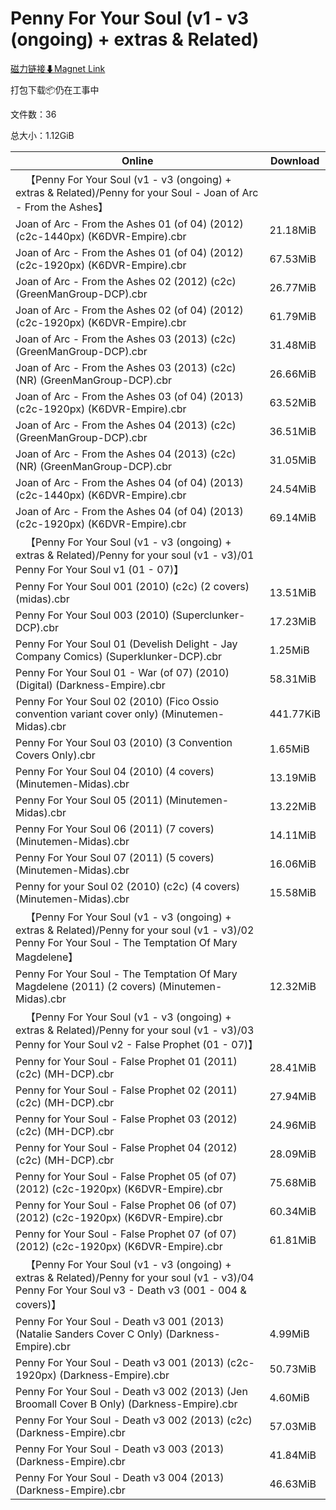 # Penny For Your Soul (v1 - v3 (ongoing) + extras & Related)

[磁力链接⬇Magnet Link](magnet:?xt=urn:btih:fa07b0426487d840d73436bfe87ad480932cda55&dn=Penny%20For%20Your%20Soul%20%28v1%20-%20v3%20%28ongoing%29%20%2B%20extras%20%26%20Related%29)

打包下载📦仍在工事中

文件数：36

总大小：1.12GiB

Online | Download
--- | ---
&emsp;【Penny For Your Soul (v1 - v3 (ongoing) + extras & Related)/Penny for your Soul - Joan of Arc - From the Ashes】 | 
Joan of Arc - From the Ashes 01 (of 04) (2012) (c2c-1440px) (K6DVR-Empire).cbr | 21.18MiB
Joan of Arc - From the Ashes 01 (of 04) (2012) (c2c-1920px) (K6DVR-Empire).cbr | 67.53MiB
Joan of Arc - From the Ashes 02 (2012) (c2c) (GreenManGroup-DCP).cbr | 26.77MiB
Joan of Arc - From the Ashes 02 (of 04) (2012) (c2c-1920px) (K6DVR-Empire).cbr | 61.79MiB
Joan of Arc - From the Ashes 03 (2013) (c2c) (GreenManGroup-DCP).cbr | 31.48MiB
Joan of Arc - From the Ashes 03 (2013) (c2c) (NR) (GreenManGroup-DCP).cbr | 26.66MiB
Joan of Arc - From the Ashes 03 (of 04) (2013) (c2c-1920px) (K6DVR-Empire).cbr | 63.52MiB
Joan of Arc - From the Ashes 04 (2013) (c2c) (GreenManGroup-DCP).cbr | 36.51MiB
Joan of Arc - From the Ashes 04 (2013) (c2c) (NR) (GreenManGroup-DCP).cbr | 31.05MiB
Joan of Arc - From the Ashes 04 (of 04) (2013) (c2c-1440px) (K6DVR-Empire).cbr | 24.54MiB
Joan of Arc - From the Ashes 04 (of 04) (2013) (c2c-1920px) (K6DVR-Empire).cbr | 69.14MiB
&emsp;【Penny For Your Soul (v1 - v3 (ongoing) + extras & Related)/Penny for your soul (v1 - v3)/01 Penny For Your Soul v1 (01 - 07)】 | 
Penny For Your Soul 001 (2010) (c2c) (2 covers) (midas).cbr | 13.51MiB
Penny For Your Soul 003 (2010) (Superclunker-DCP).cbr | 17.23MiB
Penny For Your Soul 01 (Develish Delight - Jay Company Comics) (Superklunker-DCP).cbr | 1.25MiB
Penny For Your Soul 01 - War (of 07) (2010) (Digital) (Darkness-Empire).cbr | 58.31MiB
Penny For Your Soul 02 (2010) (Fico Ossio convention variant cover only) (Minutemen-Midas).cbr | 441.77KiB
Penny For Your Soul 03 (2010) (3 Convention Covers Only).cbr | 1.65MiB
Penny For Your Soul 04 (2010) (4 covers) (Minutemen-Midas).cbr | 13.19MiB
Penny For Your Soul 05 (2011) (Minutemen-Midas).cbr | 13.22MiB
Penny For Your Soul 06 (2011) (7 covers) (Minutemen-Midas).cbr | 14.11MiB
Penny For Your Soul 07 (2011) (5 covers) (Minutemen-Midas).cbr | 16.06MiB
Penny for your Soul 02 (2010) (c2c) (4 covers) (Minutemen-Midas).cbr | 15.58MiB
&emsp;【Penny For Your Soul (v1 - v3 (ongoing) + extras & Related)/Penny for your soul (v1 - v3)/02 Penny For Your Soul - The Temptation Of Mary Magdelene】 | 
Penny For Your Soul - The Temptation Of Mary Magdelene (2011) (2 covers) (Minutemen-Midas).cbr | 12.32MiB
&emsp;【Penny For Your Soul (v1 - v3 (ongoing) + extras & Related)/Penny for your soul (v1 - v3)/03 Penny for Your Soul v2 - False Prophet (01 - 07)】 | 
Penny for Your Soul - False Prophet 01 (2011) (c2c) (MH-DCP).cbr | 28.41MiB
Penny for Your Soul - False Prophet 02 (2011) (c2c) (MH-DCP).cbr | 27.94MiB
Penny for Your Soul - False Prophet 03 (2012) (c2c) (MH-DCP).cbr | 24.96MiB
Penny for Your Soul - False Prophet 04 (2012) (c2c) (MH-DCP).cbr | 28.09MiB
Penny for Your Soul - False Prophet 05 (of 07) (2012) (c2c-1920px) (K6DVR-Empire).cbr | 75.68MiB
Penny for Your Soul - False Prophet 06 (of 07) (2012) (c2c-1920px) (K6DVR-Empire).cbr | 60.34MiB
Penny for Your Soul - False Prophet 07 (of 07) (2012) (c2c-1920px) (K6DVR-Empire).cbr | 61.81MiB
&emsp;【Penny For Your Soul (v1 - v3 (ongoing) + extras & Related)/Penny for your soul (v1 - v3)/04 Penny For Your Soul v3 - Death v3 (001 - 004 & covers)】 | 
Penny For Your Soul - Death v3 001 (2013) (Natalie Sanders Cover C Only) (Darkness-Empire).cbr | 4.99MiB
Penny For Your Soul - Death v3 001 (2013) (c2c-1920px) (Darkness-Empire).cbr | 50.73MiB
Penny For Your Soul - Death v3 002 (2013) (Jen Broomall Cover B Only) (Darkness-Empire).cbr | 4.60MiB
Penny For Your Soul - Death v3 002 (2013) (c2c) (Darkness-Empire).cbr | 57.03MiB
Penny For Your Soul - Death v3 003 (2013) (Darkness-Empire).cbr | 41.84MiB
Penny For Your Soul - Death v3 004 (2013) (Darkness-Empire).cbr | 46.63MiB